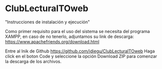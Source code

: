 # ClubLecturaITOweb

"Instrucciones de instalación y ejecución"

Como primer requisito para el uso del sistema se necesita del programa XAMPP, en caso de no tenerlo, adjuntamos su link de descarga:
https://www.apachefriends.org/download.html

Entre al lnik de Github
https://github.com/jdiegu/ClubLecturaITOweb
Haga click en el boton Code y seleccione la opción Download ZIP para comenzar la descarga de los archivos.
